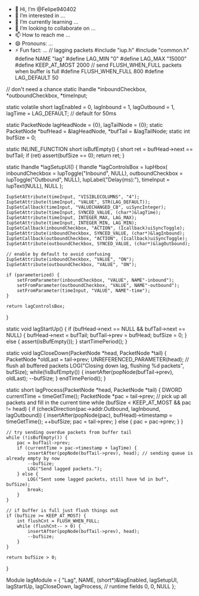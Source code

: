 - 👋 Hi, I’m @Felipe940402
- 👀 I’m interested in ...
- 🌱 I’m currently learning ...
- 💞️ I’m looking to collaborate on ...
- 📫 How to reach me ...
- 😄 Pronouns: ...
- ⚡ Fun fact: ...
// lagging packets
#include "iup.h"
#include "common.h"
#define NAME "lag"
#define LAG_MIN "0"
#define LAG_MAX "15000"
#define KEEP_AT_MOST 2000
// send FLUSH_WHEN_FULL packets when buffer is full
#define FLUSH_WHEN_FULL 800
#define LAG_DEFAULT 50

// don't need a chance
static Ihandle *inboundCheckbox, *outboundCheckbox, *timeInput;

static volatile short lagEnabled = 0,
    lagInbound = 1,
    lagOutbound = 1,
    lagTime = LAG_DEFAULT; // default for 50ms

static PacketNode lagHeadNode = {0}, lagTailNode = {0};
static PacketNode *bufHead = &lagHeadNode, *bufTail = &lagTailNode;
static int bufSize = 0;

static INLINE_FUNCTION short isBufEmpty() {
    short ret = bufHead->next == bufTail;
    if (ret) assert(bufSize == 0);
    return ret;
}

static Ihandle *lagSetupUI() {
    Ihandle *lagControlsBox = IupHbox(
        inboundCheckbox = IupToggle("Inbound", NULL),
        outboundCheckbox = IupToggle("Outbound", NULL),
        IupLabel("Delay(ms):"),
        timeInput = IupText(NULL),
        NULL
        );

    IupSetAttribute(timeInput, "VISIBLECOLUMNS", "4");
    IupSetAttribute(timeInput, "VALUE", STR(LAG_DEFAULT));
    IupSetCallback(timeInput, "VALUECHANGED_CB", uiSyncInteger);
    IupSetAttribute(timeInput, SYNCED_VALUE, (char*)&lagTime);
    IupSetAttribute(timeInput, INTEGER_MAX, LAG_MAX);
    IupSetAttribute(timeInput, INTEGER_MIN, LAG_MIN);
    IupSetCallback(inboundCheckbox, "ACTION", (Icallback)uiSyncToggle);
    IupSetAttribute(inboundCheckbox, SYNCED_VALUE, (char*)&lagInbound);
    IupSetCallback(outboundCheckbox, "ACTION", (Icallback)uiSyncToggle);
    IupSetAttribute(outboundCheckbox, SYNCED_VALUE, (char*)&lagOutbound);

    // enable by default to avoid confusing
    IupSetAttribute(inboundCheckbox, "VALUE", "ON");
    IupSetAttribute(outboundCheckbox, "VALUE", "ON");

    if (parameterized) {
        setFromParameter(inboundCheckbox, "VALUE", NAME"-inbound");
        setFromParameter(outboundCheckbox, "VALUE", NAME"-outbound");
        setFromParameter(timeInput, "VALUE", NAME"-time");
    }

    return lagControlsBox;
}

static void lagStartUp() {
    if (bufHead->next == NULL && bufTail->next == NULL) {
        bufHead->next = bufTail;
        bufTail->prev = bufHead;
        bufSize = 0;
    } else {
        assert(isBufEmpty());
    }
    startTimePeriod();
}

static void lagCloseDown(PacketNode *head, PacketNode *tail) {
    PacketNode *oldLast = tail->prev;
    UNREFERENCED_PARAMETER(head);
    // flush all buffered packets
    LOG("Closing down lag, flushing %d packets", bufSize);
    while(!isBufEmpty()) {
        insertAfter(popNode(bufTail->prev), oldLast);
        --bufSize;
    }
    endTimePeriod();
}

static short lagProcess(PacketNode *head, PacketNode *tail) {
    DWORD currentTime = timeGetTime();
    PacketNode *pac = tail->prev;
    // pick up all packets and fill in the current time
    while (bufSize < KEEP_AT_MOST && pac != head) {
        if (checkDirection(pac->addr.Outbound, lagInbound, lagOutbound)) {
            insertAfter(popNode(pac), bufHead)->timestamp = timeGetTime();
            ++bufSize;
            pac = tail->prev;
        } else {
            pac = pac->prev;
        }
    }

    // try sending overdue packets from buffer tail
    while (!isBufEmpty()) {
        pac = bufTail->prev;
        if (currentTime > pac->timestamp + lagTime) {
            insertAfter(popNode(bufTail->prev), head); // sending queue is already empty by now
            --bufSize;
            LOG("Send lagged packets.");
        } else {
            LOG("Sent some lagged packets, still have %d in buf", bufSize);
            break;
        }
    }

    // if buffer is full just flush things out
    if (bufSize >= KEEP_AT_MOST) {
        int flushCnt = FLUSH_WHEN_FULL;
        while (flushCnt-- > 0) {
            insertAfter(popNode(bufTail->prev), head);
            --bufSize;
        }
    }

    return bufSize > 0;
}

Module lagModule = {
    "Lag",
    NAME,
    (short*)&lagEnabled,
    lagSetupUI,
    lagStartUp,
    lagCloseDown,
    lagProcess,
    // runtime fields
    0, 0, NULL
};
<!---
Felipe940402/Felipe940402 is a ✨ special ✨ repository because its `README.md` (this file) appears on your GitHub profile.
You can click the Preview link to take a look at your changes.
--->
